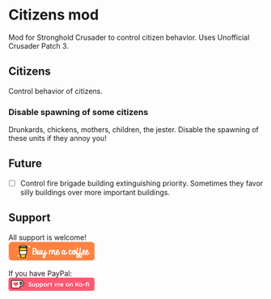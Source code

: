 # Citizens mod
Mod for Stronghold Crusader to control citizen behavior. Uses Unofficial Crusader Patch 3.

## Citizens
Control behavior of citizens.

### Disable spawning of some citizens
Drunkards, chickens, mothers, children, the jester. Disable the spawning of these units if they annoy you!

## Future
- [ ] Control fire brigade building extinguishing priority.
Sometimes they favor silly buildings over more important buildings.

## Support
All support is welcome!  
[!["Buy Me A Coffee"](https://raw.githubusercontent.com/gynt/ucp-extension-running-units/main/locale/orange_img.webp)](https://www.buymeacoffee.com/gynt)

If you have PayPal:  
[!["Support me on Ko-Fi"](https://raw.githubusercontent.com/gynt/ucp-extension-running-units/main/locale/kofi_button_red.png)](https://ko-fi.com/kofigynt)